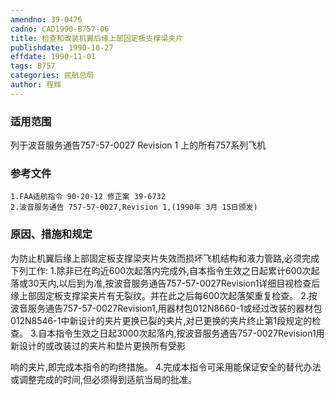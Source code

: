 ```yaml
---
amendno: 39-0476
cadno: CAD1990-B757-06
title: 检查和改装机翼后缘上部固定板支撑梁夹片
publishdate: 1990-10-27
effdate: 1990-11-01
tags: B757
categories: 民航总局
author: 程辉
---
```


### 适用范围 
列于波音服务通告757-57-0027 Revision 1 上的所有757系列飞机

### 参考文件
    1.FAA适航指令 90-20-12 修正案 39-6732 
    2.波音服务通告 757-57-0027,Revision 1,(1990年 3月 15日颁发) 


### 原因、措施和规定 
为防止机翼后缘上部固定板支撑梁夹片失效而损坏飞机结构和液力管路,必须完成下列工作: 
    1.除非已在昀近600次起落内完成外,自本指令生效之日起累计600次起落或30天内,以后到为准,按波音服务通告757-57-0027Revision1详细目视检查后缘上部固定板支撑梁夹片有无裂纹。并在此之后每600次起落架重复检查。 
    2.按波音服务通告757-57-0027Revision1,用器材包012N8660-1或经过改装的器材包012N8546-1中新设计的夹片更换已裂的夹片,对已更换的夹片终止第1段规定的检查。 
    3.自本指令生效之日起3000次起落内,按波音服务通告757-0027Revision1用新设计的或改装过的夹片和垫片更换所有受影

  
响的夹片,即完成本指令的昀终措施。 
    4.完成本指令可采用能保证安全的替代办法或调整完成的时间,但必须得到适航当局的批准。
